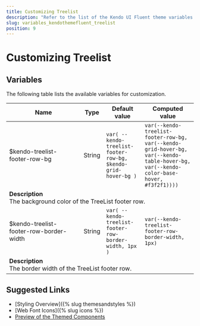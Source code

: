 ```yaml
---
title: Customizing Treelist
description: "Refer to the list of the Kendo UI Fluent theme variables available for customization."
slug: variables_kendothemefluent_treelist
position: 9
---
```


# Customizing Treelist

## Variables

The following table lists the available variables for customization.

<table class="theme-variables">
    <colgroup>
    <col style="width: 200px; white-space:nowrap;" />
    <col />
    <col />
    <col />
</colgroup>
<thead>
    <tr>
        <th>Name</th>
        <th>Type</th>
        <th>Default value</th>
        <th>Computed value</th>
    </tr>
</thead>
<tbody>
        <tr>
    <td>$kendo-treelist-footer-row-bg</td>
    <td>String</td>
    <td><code>var( --kendo-treelist-footer-row-bg, $kendo-grid-hover-bg )</code></td>
    <td><code>var(--kendo-treelist-footer-row-bg, var(--kendo-grid-hover-bg, var(--kendo-table-hover-bg, var(--kendo-color-base-hover, #f3f2f1))))</code></td>
</tr>
<tr>
    <td colspan="4" class="theme-variables-description-container"><div><b>Description</b><div class="theme-variables-description">The background color of the TreeList footer row.</div></div>
    </td>
</tr>
<tr>
    <td>$kendo-treelist-footer-row-border-width</td>
    <td>String</td>
    <td><code>var( --kendo-treelist-footer-row-border-width, 1px )</code></td>
    <td><code>var(--kendo-treelist-footer-row-border-width, 1px)</code></td>
</tr>
<tr>
    <td colspan="4" class="theme-variables-description-container"><div><b>Description</b><div class="theme-variables-description">The border width of the TreeList footer row.</div></div>
    </td>
</tr>
</tbody>
</table>

## Suggested Links

* [Styling Overview]({% slug themesandstyles %})
* [Web Font Icons]({% slug icons %})
* [Preview of the Themed Components](../)

